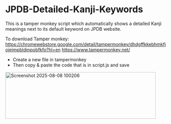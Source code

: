 # JPDB-Detailed-Kanji-Keywords
This is a tamper monkey script which automatically shows a detailed Kanji meanings next to its default keyword on JPDB website.

To download Tamper monkey: 
https://chromewebstore.google.com/detail/tampermonkey/dhdgffkkebhmkfjojejmpbldmpobfkfo?hl=en
https://www.tampermonkey.net/

- Create a new file in tampermonkey 
- Then copy & paste the code that is in script.js and save

<img width="471" height="146" alt="Screenshot 2025-08-08 100206" src="https://github.com/user-attachments/assets/e78650ad-f75b-45a3-b523-1b66457c68e4" />
